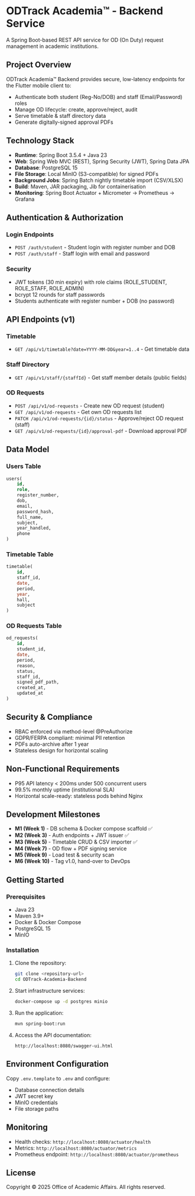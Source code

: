# ODTrack Academia™ - Backend Service

A Spring Boot-based REST API service for OD (On Duty) request management in academic institutions.

## Project Overview

ODTrack Academia™ Backend provides secure, low-latency endpoints for the Flutter mobile client to:
- Authenticate both student (Reg-No/DOB) and staff (Email/Password) roles
- Manage OD lifecycle: create, approve/reject, audit
- Serve timetable & staff directory data
- Generate digitally-signed approval PDFs

## Technology Stack

- **Runtime**: Spring Boot 3.5.4 + Java 23
- **Web**: Spring Web MVC (REST), Spring Security (JWT), Spring Data JPA
- **Database**: PostgreSQL 15
- **File Storage**: Local MinIO (S3-compatible) for signed PDFs
- **Background Jobs**: Spring Batch nightly timetable import (CSV/XLSX)
- **Build**: Maven, JAR packaging, Jib for containerisation
- **Monitoring**: Spring Boot Actuator + Micrometer → Prometheus → Grafana

## Authentication & Authorization

### Login Endpoints
- `POST /auth/student` - Student login with register number and DOB
- `POST /auth/staff` - Staff login with email and password

### Security
- JWT tokens (30 min expiry) with role claims (ROLE_STUDENT, ROLE_STAFF, ROLE_ADMIN)
- bcrypt 12 rounds for staff passwords
- Students authenticate with register number + DOB (no password)

## API Endpoints (v1)

### Timetable
- `GET /api/v1/timetable?date=YYYY-MM-DD&year=1..4` - Get timetable data

### Staff Directory
- `GET /api/v1/staff/{staffId}` - Get staff member details (public fields)

### OD Requests
- `POST /api/v1/od-requests` - Create new OD request (student)
- `GET /api/v1/od-requests` - Get own OD requests list
- `PATCH /api/v1/od-requests/{id}/status` - Approve/reject OD request (staff)
- `GET /api/v1/od-requests/{id}/approval-pdf` - Download approval PDF

## Data Model

### Users Table
```sql
users(
    id, 
    role, 
    register_number, 
    dob, 
    email, 
    password_hash, 
    full_name, 
    subject, 
    year_handled, 
    phone
)
```

### Timetable Table
```sql
timetable(
    id, 
    staff_id, 
    date, 
    period, 
    year, 
    hall, 
    subject
)
```

### OD Requests Table
```sql
od_requests(
    id, 
    student_id, 
    date, 
    period, 
    reason, 
    status, 
    staff_id, 
    signed_pdf_path, 
    created_at, 
    updated_at
)
```

## Security & Compliance

- RBAC enforced via method-level @PreAuthorize
- GDPR/FERPA compliant: minimal PII retention
- PDFs auto-archive after 1 year
- Stateless design for horizontal scaling

## Non-Functional Requirements

- P95 API latency < 200ms under 500 concurrent users
- 99.5% monthly uptime (institutional SLA)
- Horizontal scale-ready: stateless pods behind Nginx

## Development Milestones

- **M1 (Week 1)** - DB schema & Docker compose scaffold ✅
- **M2 (Week 3)** - Auth endpoints + JWT issuer ✅
- **M3 (Week 5)** - Timetable CRUD & CSV importer ✅
- **M4 (Week 7)** - OD flow + PDF signing service
- **M5 (Week 9)** - Load test & security scan
- **M6 (Week 10)** - Tag v1.0, hand-over to DevOps

## Getting Started

### Prerequisites
- Java 23
- Maven 3.9+
- Docker & Docker Compose
- PostgreSQL 15
- MinIO

### Installation

1. Clone the repository:
   ```bash
   git clone <repository-url>
   cd ODTrack-Academia-Backend
   ```

2. Start infrastructure services:
   ```bash
   docker-compose up -d postgres minio
   ```

3. Run the application:
   ```bash
   mvn spring-boot:run
   ```

4. Access the API documentation:
   ```
   http://localhost:8080/swagger-ui.html
   ```

## Environment Configuration

Copy `.env.template` to `.env` and configure:
- Database connection details
- JWT secret key
- MinIO credentials
- File storage paths

## Monitoring

- Health checks: `http://localhost:8080/actuator/health`
- Metrics: `http://localhost:8080/actuator/metrics`
- Prometheus endpoint: `http://localhost:8080/actuator/prometheus`

## License

Copyright © 2025 Office of Academic Affairs. All rights reserved.